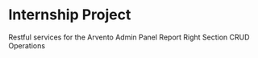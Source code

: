 # Internship Project
Restful services for the Arvento Admin Panel Report Right Section
CRUD Operations
